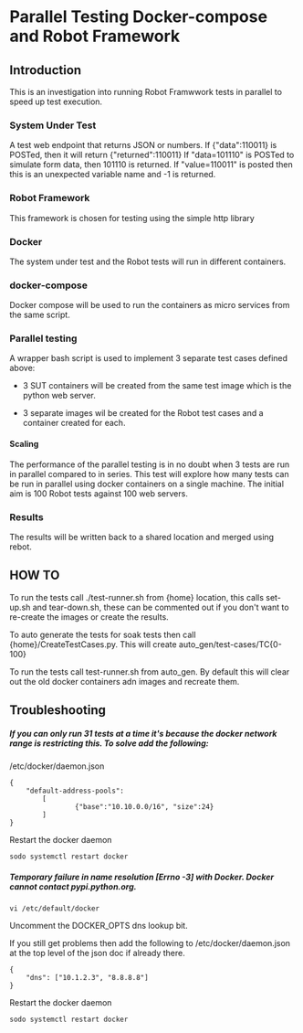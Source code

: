 # Parallel Testing Docker-compose and Robot Framework

## Introduction
This is an investigation into running Robot Framwwork tests in parallel to speed up test execution.

### System Under Test
A test web endpoint that returns JSON or numbers.
If {"data":110011} is POSTed, then it will return {"returned":110011}
If "data=101110" is POSTed to simulate form data, then 101110 is returned.
If "value=110011" is posted then this is an unexpected variable name and -1 is returned.

### Robot Framework
This framework is chosen for testing using the simple http library

### Docker
The system under test and the Robot tests will run in different containers.

### docker-compose 
Docker compose will be used to run the containers as micro services from the same script.

### Parallel testing
A wrapper bash script is used to implement 3 separate test cases defined above:

* 3 SUT containers will be created from the same test image which is the python web server.

* 3 separate images wil be created for the Robot test cases and a container created for each.

#### Scaling
The performance of the parallel testing is in no doubt when 3 tests are run in parallel compared to in series.
This test will explore how many tests can be run in parallel using docker containers on a single machine.
The initial aim is 100 Robot tests against 100 web servers. 


### Results
The results will be written back to a shared location and merged using rebot.

## HOW TO
To run the tests call ./test-runner.sh from {home} location, this calls set-up.sh and tear-down.sh, these can be commented out if
you don't want to re-create the images or create the results.

To auto generate the tests for soak tests then call {home}/CreateTestCases.py. This will create auto_gen/test-cases/TC{0-100}

To run the tests call test-runner.sh from auto_gen. By default this will clear out the old docker containers adn images and recreate them.

## Troubleshooting
##### If you can only run 31 tests at a time it's because the docker network range is restricting this. To solve add the following:

/etc/docker/daemon.json

    {
        "default-address-pools":
            [
                    {"base":"10.10.0.0/16", "size":24}
            ]
    }
    
Restart the docker daemon

    sodo systemctl restart docker

##### Temporary failure in name resolution [Errno -3] with Docker. Docker cannot contact pypi.python.org.
    vi /etc/default/docker

Uncomment the DOCKER_OPTS dns lookup bit.

If you still get problems then add the following to /etc/docker/daemon.json at the top level of the json doc if already there.
   
    {
        "dns": ["10.1.2.3", "8.8.8.8"]
    }
    
Restart the docker daemon

    sodo systemctl restart docker